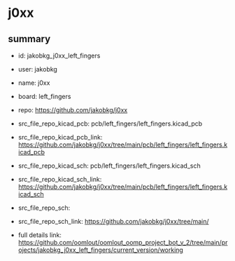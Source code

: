 # j0xx
 
## summary 
* id: jakobkg_j0xx_left_fingers
* user: jakobkg
* name: j0xx
* board: left_fingers
* repo: https://github.com/jakobkg/j0xx
* src_file_repo_kicad_pcb: pcb/left_fingers/left_fingers.kicad_pcb
* src_file_repo_kicad_pcb_link: https://github.com/jakobkg/j0xx/tree/main/pcb/left_fingers/left_fingers.kicad_pcb
* src_file_repo_kicad_sch: pcb/left_fingers/left_fingers.kicad_sch
* src_file_repo_kicad_sch_link: https://github.com/jakobkg/j0xx/tree/main/pcb/left_fingers/left_fingers.kicad_sch

* src_file_repo_sch: 
* src_file_repo_sch_link: https://github.com/jakobkg/j0xx/tree/main/
* full details link: https://github.com/oomlout/oomlout_oomp_project_bot_v_2/tree/main/projects/jakobkg_j0xx_left_fingers/current_version/working  







